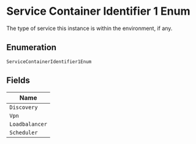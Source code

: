 
# Service Container Identifier 1 Enum

The type of service this instance is within the environment, if any.

## Enumeration

`ServiceContainerIdentifier1Enum`

## Fields

| Name |
|  --- |
| `Discovery` |
| `Vpn` |
| `Loadbalancer` |
| `Scheduler` |

